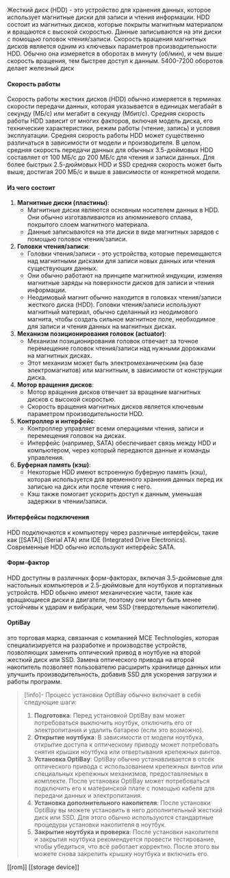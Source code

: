 Жесткий диск (HDD) - это устройство для хранения данных, которое использует магнитные диски для записи и чтения информации. 
HDD состоит из магнитных дисков, которые покрыты магнитным материалом и вращаются с высокой скоростью. Данные записываются на эти диски с помощью головок чтения/записи. Скорость вращения магнитных дисков является одним из ключевых параметров производительности HDD. Обычно она измеряется в оборотах в минуту (об/мин), и чем выше скорость вращения, тем быстрее доступ к данным.
5400-7200 оборотов делает железный диск

#### Скорость работы
Скорость работы жестких дисков (HDD) обычно измеряется в терминах скорости передачи данных, которая указывается в единицах мегабайт в секунду (МБ/с) или мегабит в секунду (Мбит/с). Средняя скорость работы HDD зависит от многих факторов, включая модель диска, его технические характеристики, режим работы (чтение, запись) и условия эксплуатации.
Средняя скорость работы HDD может существенно различаться в зависимости от модели и производителя. В целом, средняя скорость передачи данных для обычных 3.5-дюймовых HDD составляет от 100 МБ/с до 200 МБ/с для чтения и записи данных. Для более быстрых 2.5-дюймовых HDD и SSD средняя скорость может быть выше, достигая 200 МБ/с и выше в зависимости от конкретной модели.


#### Из чего состоит
1. **Магнитные диски (пластины)**:
    - Магнитные диски являются основным носителем данных в HDD. Они обычно изготавливаются из алюминиевого сплава, покрытого слоем магнитного материала.
    - Данные записываются на эти диски в виде магнитных зарядов с помощью головок чтения/записи.
2. **Головки чтения/записи**:
    - Головки чтения/записи - это устройства, которые перемещаются над магнитными дисками для записи новых данных или чтения существующих данных.
    - Они обычно работают на принципе магнитной индукции, изменяя магнитные заряды на поверхности дисков для записи и чтения информации.
    - Неодимовый магнит обычно находится в головках чтения/записи жесткого диска (HDD). Головки чтения/записи используют магнитный материал, обычно сделанный из неодимового магнита, чтобы создать сильное магнитное поле, необходимое для записи и чтения данных на магнитных дисках.
3. **Механизм позиционирования головок (actuator)**:
    - Механизм позиционирования головок отвечает за точное перемещение головок чтения/записи над нужными дорожками на магнитных дисках.
    - Этот механизм может быть электромеханическим (на базе электромагнитов) или магнитным, в зависимости от конструкции диска.
1. **Мотор вращения дисков**:
    - Мотор вращения дисков отвечает за вращение магнитных дисков с высокой скоростью.
    - Скорость вращения магнитных дисков является ключевым параметром производительности HDD.
1. **Контроллер и интерфейс**:
    - Контроллер управляет всеми операциями чтения, записи и перемещения головок на дисках.
    - Интерфейс (например, SATA) обеспечивает связь между HDD и компьютером, через который передаются данные и команды управления.
2. **Буферная память (кэш)**:
    - Некоторые HDD имеют встроенную буферную память (кэш), которая используется для временного хранения данных перед их записью на диск или после чтения с него.
    - Кэш также помогает ускорить доступ к данным, уменьшая задержки в чтении/записи.

#### **Интерфейсы подключения**
HDD подключаются к компьютеру через различные интерфейсы, такие как [[SATA]] (Serial ATA) или IDE (Integrated Drive Electronics). Современные HDD обычно используют интерфейс SATA.

#### **Форм-фактор**
HDD доступны в различных форм-факторах, включая 3.5-дюймовые для настольных компьютеров и 2.5-дюймовые для ноутбуков и портативных устройств.
 HDD обычно имеют механические части, такие как вращающиеся диски и двигатели, поэтому они могут быть менее устойчивы к ударам и вибрации, чем SSD (твердотельные накопители).
#### OptiBay 
это торговая марка, связанная с компанией MCE Technologies, которая специализируется на разработке и производстве устройств, позволяющих заменить оптический привод в ноутбуке на второй жесткий диск или SSD. Замена оптического привода на второй накопитель позволяет пользователю расширить хранилище данных или улучшить производительность, добавив SSD для ускорения загрузки и работы программ.

>[!info]- Процесс установки OptiBay обычно включает в себя следующие шаги:
> 1. **Подготовка**: Перед установкой OptiBay вам может потребоваться выключить ноутбук, отключить его от электропитания и удалить батарею (если это возможно).
> 2. **Открытие ноутбука**: В зависимости от модели ноутбука, открытие доступа к оптическому приводу может потребовать снятия крышки ноутбука или отвертывания крепежных винтов.
> 3. **Установка OptiBay**: OptiBay обычно устанавливается в отсек оптического привода с использованием крепежных винтов или специальных крепежных механизмов, предоставляемых в комплекте. После установки OptiBay может потребоваться подключить его к материнской плате с помощью кабеля для передачи данных и электропитания.    
> 4. **Установка дополнительного накопителя**: После установки OptiBay вы можете установить в него дополнительный жесткий диск или SSD. Для этого обычно используются стандартные процедуры установки накопителя в ноутбук.
> 5. **Закрытие ноутбука и проверка**: После установки накопителя и закрытия ноутбука рекомендуется провести тестирование, чтобы убедиться, что всё работает корректно. После этого вы можете снова закрепить крышку ноутбука и включить его.


[[rom]]
[[storage device]]